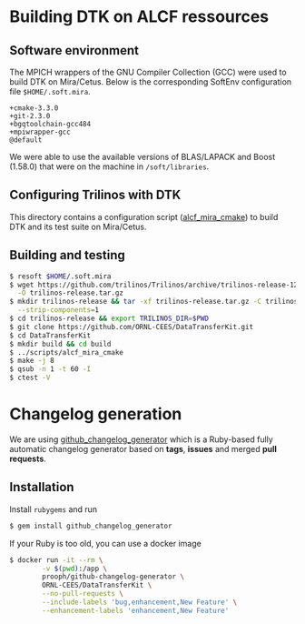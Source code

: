 # Building DTK on ALCF ressources

## Software environment
The MPICH wrappers of the GNU Compiler Collection (GCC) were used to build DTK on Mira/Cetus.
Below is the corresponding SoftEnv configuration file `$HOME/.soft.mira`.
```
+cmake-3.3.0
+git-2.3.0
+bgqtoolchain-gcc484
+mpiwrapper-gcc
@default
```
We were able to use the available versions of BLAS/LAPACK and Boost (1.58.0) that were on the machine in `/soft/libraries`.

## Configuring Trilinos with DTK
This directory contains a configuration script ([alcf_mira_cmake](scripts/alcf_mira_cmake)) to build DTK and its test suite on Mira/Cetus.

## Building and testing
```bash
$ resoft $HOME/.soft.mira
$ wget https://github.com/trilinos/Trilinos/archive/trilinos-release-12-8-1.tar.gz \
  -O trilinos-release.tar.gz
$ mkdir trilinos-release && tar -xf trilinos-release.tar.gz -C trilinos-release \
  --strip-components=1
$ cd trilinos-release && export TRILINOS_DIR=$PWD
$ git clone https://github.com/ORNL-CEES/DataTransferKit.git
$ cd DataTransferKit
$ mkdir build && cd build
$ ../scripts/alcf_mira_cmake
$ make -j 8
$ qsub -n 1 -t 60 -I
$ ctest -V
```

# Changelog generation
We are using [github_changelog_generator](https://github.com/skywinder/github-changelog-generator) which is a Ruby-based fully automatic changelog generator based on **tags**, **issues** and merged **pull requests**.

## Installation
Install `rubygems` and run
```bash
$ gem install github_changelog_generator
```
If your Ruby is too old, you can use a docker image
```bash
$ docker run -it --rm \
        -v $(pwd):/app \
        prooph/github-changelog-generator \
        ORNL-CEES/DataTransferKit \
        --no-pull-requests \
        --include-labels 'bug,enhancement,New Feature' \
        --enhancement-labels 'enhancement,New Feature'
```
